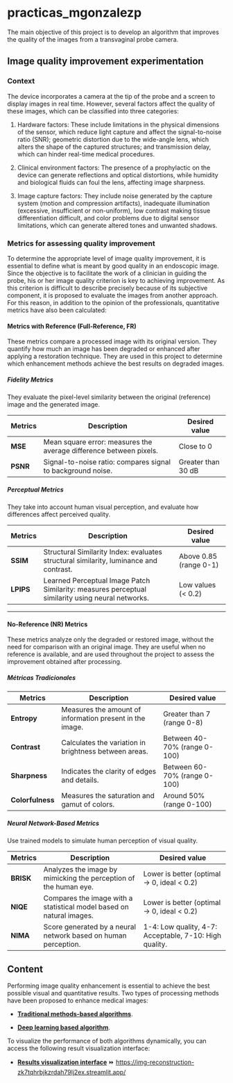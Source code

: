 # practicas_mgonzalezp

The main objective of this project is to develop an algorithm that improves the quality of the images from a transvaginal probe camera.

## Image quality improvement experimentation

### Context
The device incorporates a camera at the tip of the probe and a screen to display images in real time. However, several factors affect the quality of these images, which can be classified into three categories:

1. Hardware factors: These include limitations in the physical dimensions of the sensor, which reduce light capture and affect the signal-to-noise ratio (SNR); geometric distortion due to the wide-angle lens, which alters the shape of the captured structures; and transmission delay, which can hinder real-time medical procedures.

2. Clinical environment factors: The presence of a prophylactic on the device can generate reflections and optical distortions, while humidity and biological fluids can foul the lens, affecting image sharpness.

3. Image capture factors: They include noise generated by the capture system (motion and compression artifacts), inadequate illumination (excessive, insufficient or non-uniform), low contrast making tissue differentiation difficult, and color problems due to digital sensor limitations, which can generate altered tones and unwanted shadows.

### Metrics for assessing quality improvement
To determine the appropriate level of image quality improvement, it is essential to define what is meant by good quality in an endoscopic image. Since the objective is to facilitate the work of a clinician in guiding the probe, his or her image quality criterion is key to achieving improvement. As this criterion is difficult to describe precisely because of its subjective component, it is proposed to evaluate the images from another approach. For this reason, in addition to the opinion of the professionals, quantitative metrics have also been calculated: 

#### Metrics with Reference (Full-Reference, FR)

These metrics compare a processed image with its original version. They quantify how much an image has been degraded or enhanced after applying a restoration technique. They are used in this project to determine which enhancement methods achieve the best results on degraded images.

##### Fidelity Metrics

They evaluate the pixel-level similarity between the original (reference) image and the generated image.

| Metrics | Description  | Desired value  |
|--------|-------------|----------------|
| **MSE** | Mean square error: measures the average difference between pixels. | Close to 0 |
| **PSNR** | Signal-to-noise ratio: compares signal to background noise. |  Greater than 30 dB |

##### Perceptual Metrics

They take into account human visual perception, and evaluate how differences affect perceived quality.

| Metrics | Description  | Desired value  |
|--------|-------------|----------------|
| **SSIM** | Structural Similarity Index: evaluates structural similarity, luminance and contrast. | Above 0.85 (range 0-1) |
| **LPIPS** | Learned Perceptual Image Patch Similarity: measures perceptual similarity using neural networks.| Low values (< 0.2) | 

---

####  No-Reference (NR) Metrics

These metrics analyze only the degraded or restored image, without the need for comparison with an original image. They are useful when no reference is available, and are used throughout the project to assess the improvement obtained after processing.

##### Métricas Tradicionales

| Metrics | Description  | Desired value  |
|--------|-------------|----------------|
| **Entropy** | Measures the amount of information present in the image. | Greater than 7 (range 0-8) |
| **Contrast** | Calculates the variation in brightness between areas. | Between 40-70% (range 0-100) |
| **Sharpness** | Indicates the clarity of edges and details. | Between 60-70% (range 0-100) |
| **Colorfulness** | Measures the saturation and gamut of colors. | Around 50% (range 0-100) |

##### Neural Network-Based Metrics

Use trained models to simulate human perception of visual quality.

| Metrics | Description  | Desired value  |
|--------|-------------|----------------|
| **BRISK** | Analyzes the image by mimicking the perception of the human eye. | Lower is better (optimal → 0, ideal < 0.2) |
| **NIQE** | Compares the image with a statistical model based on natural images. | Lower is better (optimal → 0, ideal < 0.2) |
| **NIMA** | Score generated by a neural network based on human perception. | 1-4: Low quality, 4-7: Acceptable, 7-10: High quality.|

## Content

Performing image quality enhancement is essential to achieve the best possible visual and quantitative results. Two types of processing methods have been proposed to enhance medical images:   

- **[Traditional methods-based algorithms](https://gitlab.com/vicomtech/v6/projects/VISUALIZE_INNITIUS/practicas_mgonzalezp/-/tree/develop/TFG_mgonzalezp/Algoritmo%20basado%20en%20m%C3%A9todos%20tradicionales)**.

- **[Deep learning based algorithm](https://gitlab.com/vicomtech/v6/projects/VISUALIZE_INNITIUS/practicas_mgonzalezp/-/tree/develop/Algoritmo%20basado%20en%20aprendizaje%20profundo)**.

To visualize the performance of both algorithms dynamically, you can access the following result visualization interface:
- **[Results visualization interface](https://gitlab.com/vicomtech/v6/projects/VISUALIZE_INNITIUS/practicas_mgonzalezp/-/tree/develop/Interfaz%20para%20la%20visualizaci%C3%B3n%20de%20resultados?ref_type=heads)** ⏩ https://img-reconstruction-zk7tqhrbjkzrdah79lj2ex.streamlit.app/



